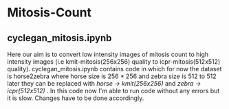 # Mitosis-Count
## cyclegan_mitosis.ipynb
 Here our aim is to convert low intensity images of mitosis count to high intensity images (i.e kmit-mitosis(256x256) quality to icpr-mitosis(512x512) quality).
 cyclegan_mitosis.ipynb contains code in which for now the dataset is horse2zebra where horse size is 256 * 256 and zebra size is 512 to 512 later they can be replaced with *horse -> kmit(256x256)* and *zebra -> icpr(512x512)* .
 In this code now I'm able to run code without any errors but it is slow.
 Changes have to be done accordingly.
